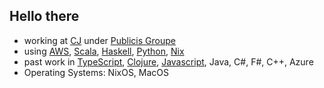 ## Hello there

- working at [CJ](https://www.cj.com/) under [Publicis Groupe](https://www.publicisgroupe.com/en/)
- using [AWS](https://aws.amazon.com/), [Scala](https://www.scala-lang.org/), [Haskell](https://www.haskell.org/), [Python](https://www.python.org/), [Nix](https://nixos.org/learn.html)
- past work in [TypeScript](https://www.typescriptlang.org/), [Clojure](https://clojure.org/), [Javascript](https://www.javascript.com/), Java, C#, F#, C++, Azure
- Operating Systems: NixOS, MacOS
